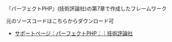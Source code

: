 『パーフェクトPHP』(技術評論社)の第7章で作成したフレームワーク

元のソースコードはこちらからダウンロード可

- [サポートページ：パーフェクトPHP：｜技術評論社](http://gihyo.jp/book/2010/978-4-7741-4437-5/support)
